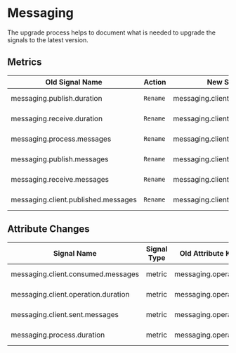 <!-- NOTE: THIS FILE IS AUTOGENERATED. DO NOT EDIT BY HAND. -->
<!-- see templates/registry/markdown/attribute_namespace.md.j2 -->

# Messaging

The upgrade process helps to document what is needed to upgrade the signals to the latest version.

## Metrics

| Old Signal Name | Action | New Signal Name | Summary |
| --- | --- | --- | --- |
| messaging.publish.duration | `Rename` | messaging.client.operation.duration | Replaced by `messaging.client.operation.duration`. |
| messaging.receive.duration | `Rename` | messaging.client.operation.duration | Replaced by `messaging.client.operation.duration`. |
| messaging.process.messages | `Rename` | messaging.client.consumed.messages | Replaced by `messaging.client.consumed.messages`. |
| messaging.publish.messages | `Rename` | messaging.client.sent.messages | Replaced by `messaging.client.sent.messages`. |
| messaging.receive.messages | `Rename` | messaging.client.consumed.messages | Replaced by `messaging.client.consumed.messages`. |
| messaging.client.published.messages | `Rename` | messaging.client.sent.messages | Replaced by `messaging.client.sent.messages`. |

## Attribute Changes

| Signal Name | Signal Type | Old Attribute Key | Action | New Attribute Key | Summary |
| --- | --- | --- | --- | --- | --- |
| messaging.client.consumed.messages | metric | messaging.operation | `Migrate` | messaging.operation.name | Replaced by `messaging.operation.name`. |
| messaging.client.operation.duration | metric | messaging.operation | `Migrate` | messaging.operation.type | Replaced by `messaging.operation.type`. |
| messaging.client.sent.messages | metric | messaging.operation | `Migrate` | messaging.operation.name | Replaced by `messaging.operation.name`. |
| messaging.process.duration | metric | messaging.operation | `Migrate` | messaging.operation.name | Replaced by `messaging.operation.name`. |
